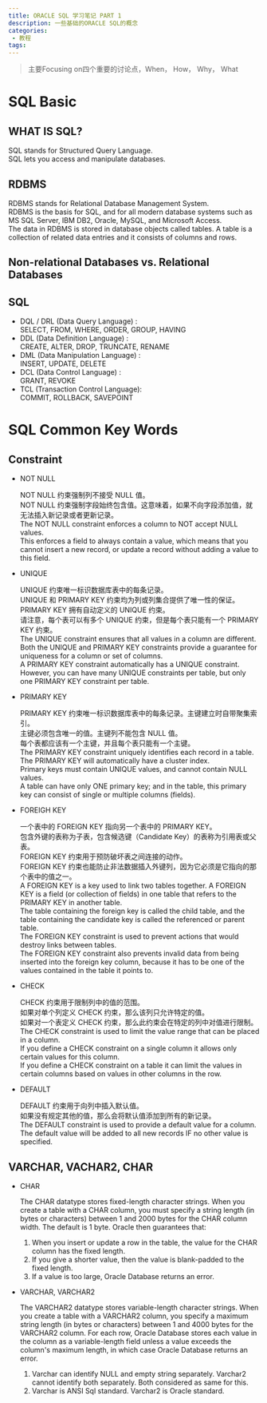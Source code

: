 ```yaml
---
title: ORACLE SQL 学习笔记 PART 1
description: 一些基础的ORACLE SQL的概念
categories:
 - 教程
tags:
---
```


> 主要Focusing on四个重要的讨论点，When， How， Why， What

<!-- more -->

# SQL Basic
## WHAT IS SQL?
  SQL stands for Structured Query Language.  
  SQL lets you access and manipulate databases.  
## RDBMS
  RDBMS stands for Relational Database Management System.  
  RDBMS is the basis for SQL, and for all modern database systems such as MS SQL Server, IBM DB2, Oracle, MySQL, and Microsoft Access.  
  The data in RDBMS is stored in database objects called tables. A table is a collection of related data entries and it consists of columns and rows.  
## Non-relational Databases vs. Relational Databases
## SQL
* DQL / DRL (Data Query Language) :   
  SELECT, FROM, WHERE, ORDER, GROUP, HAVING
* DDL (Data Definition Language) :  
  CREATE, ALTER, DROP, TRUNCATE, RENAME
* DML (Data Manipulation Language) :  
  INSERT, UPDATE, DELETE
* DCL (Data Control Language) :  
  GRANT, REVOKE
* TCL (Transaction Control Language):  
  COMMIT, ROLLBACK, SAVEPOINT

# SQL Common Key Words
## Constraint
* NOT NULL  

  NOT NULL 约束强制列不接受 NULL 值。  
  NOT NULL 约束强制字段始终包含值。这意味着，如果不向字段添加值，就无法插入新记录或者更新记录。  
  The NOT NULL constraint enforces a column to NOT accept NULL values.  
  This enforces a field to always contain a value, which means that you cannot insert a new record, or update a record without adding a value to this field.  
  
* UNIQUE  

  UNIQUE 约束唯一标识数据库表中的每条记录。  
  UNIQUE 和 PRIMARY KEY 约束均为列或列集合提供了唯一性的保证。  
  PRIMARY KEY 拥有自动定义的 UNIQUE 约束。  
  请注意，每个表可以有多个 UNIQUE 约束，但是每个表只能有一个 PRIMARY KEY 约束。  
  The UNIQUE constraint ensures that all values in a column are different.  
  Both the UNIQUE and PRIMARY KEY constraints provide a guarantee for uniqueness for a column or set of columns.  
  A PRIMARY KEY constraint automatically has a UNIQUE constraint.  
  However, you can have many UNIQUE constraints per table, but only one PRIMARY KEY constraint per table.  
  
* PRIMARY KEY  

  PRIMARY KEY 约束唯一标识数据库表中的每条记录。主键建立时自带聚集索引。  
  主键必须包含唯一的值。主键列不能包含 NULL 值。  
  每个表都应该有一个主键，并且每个表只能有一个主键。  
  The PRIMARY KEY constraint uniquely identifies each record in a table. The PRIMARY KEY will automatically have a cluster index.  
  Primary keys must contain UNIQUE values, and cannot contain NULL values.  
  A table can have only ONE primary key; and in the table, this primary key can consist of single or multiple columns (fields).  
  
* FOREIGH KEY  

  一个表中的 FOREIGN KEY 指向另一个表中的 PRIMARY KEY。  
  包含外键的表称为子表，包含候选键（Candidate Key）的表称为引用表或父表。  
  FOREIGN KEY 约束用于预防破坏表之间连接的动作。  
  FOREIGN KEY 约束也能防止非法数据插入外键列，因为它必须是它指向的那个表中的值之一。  
  A FOREIGN KEY is a key used to link two tables together. A FOREIGN KEY is a field (or collection of fields) in one table that refers to the PRIMARY KEY in another table.  
  The table containing the foreign key is called the child table, and the table containing the candidate key is called the referenced or parent table.  
  The FOREIGN KEY constraint is used to prevent actions that would destroy links between tables.  
  The FOREIGN KEY constraint also prevents invalid data from being inserted into the foreign key column, because it has to be one of the values contained in the table it points to.  

* CHECK  

  CHECK 约束用于限制列中的值的范围。  
  如果对单个列定义 CHECK 约束，那么该列只允许特定的值。  
  如果对一个表定义 CHECK 约束，那么此约束会在特定的列中对值进行限制。  
  The CHECK constraint is used to limit the value range that can be placed in a column.  
  If you define a CHECK constraint on a single column it allows only certain values for this column.  
  If you define a CHECK constraint on a table it can limit the values in certain columns based on values in other columns in the row.  

* DEFAULT  

  DEFAULT 约束用于向列中插入默认值。  
  如果没有规定其他的值，那么会将默认值添加到所有的新记录。  
  The DEFAULT constraint is used to provide a default value for a column.  
  The default value will be added to all new records IF no other value is specified.  
## VARCHAR, VACHAR2, CHAR
* CHAR  

  The CHAR datatype stores fixed-length character strings. When you create a table with a CHAR column, you must specify a string length (in bytes or characters) between 1 and 2000 bytes for the CHAR column width. The default is 1 byte. Oracle then guarantees that:  
    1. When you insert or update a row in the table, the value for the CHAR column has the fixed length.  
    2. If you give a shorter value, then the value is blank-padded to the fixed length.  
    3. If a value is too large, Oracle Database returns an error.   
    
* VARCHAR, VARCHAR2

  The VARCHAR2 datatype stores variable-length character strings. When you create a table with a VARCHAR2 column, you specify a maximum string length (in bytes or characters) between 1 and 4000 bytes for the VARCHAR2 column. For each row, Oracle Database stores each value in the column as a variable-length field unless a value exceeds the column's maximum length, in which case Oracle Database returns an error.  
  1. Varchar can identify NULL and empty string separately.	Varchar2 cannot identify both separately. Both considered as same for this.   
  2. Varchar is ANSI Sql standard. Varchar2 is Oracle standard.   
